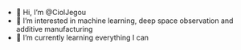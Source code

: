 - 👋 Hi, I’m @CiolJegou
- 👀 I’m interested in machine learning, deep space observation and additive manufacturing
- 🌱 I’m currently learning everything I can

<!---
CiolJegou/CiolJegou is a ✨ special ✨ repository because its `README.md` (this file) appears on your GitHub profile.
You can click the Preview link to take a look at your changes.
--->
